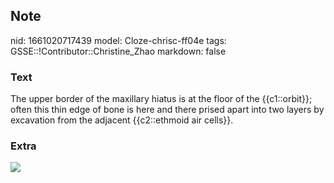 ## Note
nid: 1661020717439
model: Cloze-chrisc-ff04e
tags: GSSE::!Contributor::Christine_Zhao
markdown: false

### Text
<div>
  <div>
    <div>
      <div>
        The upper border of the maxillary hiatus is at the floor of
        the {{c1::orbit}}; often this thin edge of bone is here and
        there prised apart into two layers by excavation from the
        adjacent {{c2::ethmoid air cells}}.
      </div>
    </div>
  </div>
</div>

### Extra
<img src="paste-cb7535846f491aa70d0b1c1fe195b7b25247df27.jpg">
